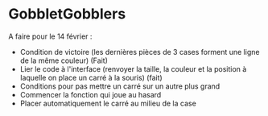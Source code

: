 # GobbletGobblers

A faire pour le 14 février :
- Condition de victoire (les dernières pièces de 3 cases forment une ligne de la même couleur) (Fait)
- Lier le code à l'interface (renvoyer la taille, la couleur et la position à laquelle on place un carré à la souris) (fait)
- Conditions pour pas mettre un carré sur un autre plus grand
- Commencer la fonction qui joue au hasard
- Placer automatiquement le carré au milieu de la case
